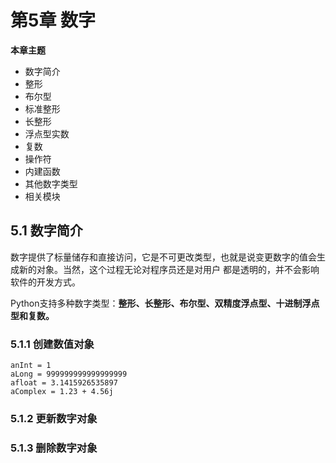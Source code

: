 # 第5章 数字

<b>本章主题</b>

* 数字简介
* 整形
* 布尔型
* 标准整形
* 长整形
* 浮点型实数
* 复数
* 操作符
* 内建函数
* 其他数字类型
* 相关模块

## 5.1 数字简介

数字提供了标量储存和直接访问，它是不可更改类型，也就是说变更数字的值会生成新的对象。当然，这个过程无论对程序员还是对用户
都是透明的，并不会影响软件的开发方式。

Python支持多种数字类型：<b>整形、长整形、布尔型、双精度浮点型、十进制浮点型和复数。</b>

### 5.1.1 创建数值对象

    anInt = 1
    aLong = 999999999999999999
    afloat = 3.1415926535897
    aComplex = 1.23 + 4.56j

### 5.1.2 更新数字对象

### 5.1.3 删除数字对象


